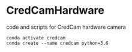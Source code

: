 # CredCamHardware
code and scripts for CredCam hardware camera

```
conda activate credcam
conda create --name credcam python=3.6
```

